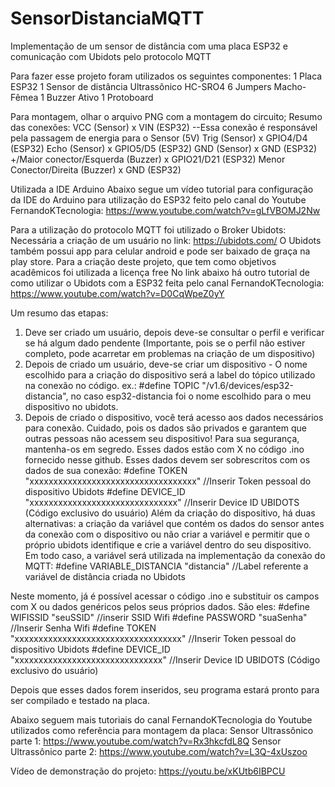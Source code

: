 # SensorDistanciaMQTT
Implementação de um sensor de distância com uma placa ESP32 e comunicação com Ubidots pelo protocolo MQTT

Para fazer esse projeto foram utilizados os seguintes componentes:
1 Placa ESP32
1 Sensor de distância Ultrassônico HC-SRO4
6 Jumpers Macho-Fêmea
1 Buzzer Ativo
1 Protoboard

Para montagem, olhar o arquivo PNG com a montagem do circuito;
Resumo das conexões:
VCC (Sensor) x VIN (ESP32) --Essa conexão é responsável pela passagem de energia para o Sensor (5V)
Trig (Sensor) x GPIO4/D4 (ESP32)
Echo (Sensor) x GPIO5/D5 (ESP32)
GND (Sensor) x GND (ESP32)
+/Maior conector/Esquerda (Buzzer) x GPIO21/D21 (ESP32)
Menor Conector/Direita (Buzzer) x GND (ESP32)

Utilizada a IDE Arduino
Abaixo segue um vídeo tutorial para configuração da IDE do Arduino para utilização do ESP32 feito pelo canal do Youtube FernandoKTecnologia:
https://www.youtube.com/watch?v=gLfVBOMJ2Nw

Para a utilização do protocolo MQTT foi utilizado o Broker Ubidots:
Necessária a criação de um usuário no link: https://ubidots.com/
O Ubidots também possui app para celular android e pode ser baixado de graça na play store.
Para a criação deste projeto, que tem como objetivos acadêmicos foi utilizada a licença free
No link abaixo há outro tutorial de como utilizar o Ubidots com a ESP32 feita pelo canal FernandoKTecnologia:
https://www.youtube.com/watch?v=D0CqWpeZ0yY

Um resumo das etapas:

1. Deve ser criado um usuário, depois deve-se consultar o perfil e verificar se há algum dado pendente (Importante, pois se o perfil não estiver completo, pode acarretar em problemas na criação de um dispositivo)
2. Depois de criado um usuário, deve-se criar um dispositivo - O nome escolhido para a criação do dispositivo será a label do tópico utilizado na conexão no código. ex.: #define TOPIC "/v1.6/devices/esp32-distancia", no caso esp32-distancia foi o nome escolhido para o meu dispositivo no ubidots.
3. Depois de criado o dispositivo, você terá acesso aos dados necessários para conexão. Cuidado, pois os dados são privados e garantem que outras pessoas não acessem seu dispositivo! Para sua segurança, mantenha-os em segredo. Esses dados estão com X no código .ino fornecido nesse github. Esses dados devem ser sobrescritos com os dados de sua conexão:
#define TOKEN "xxxxxxxxxxxxxxxxxxxxxxxxxxxxxxxxxxx" //Inserir Token pessoal do dispositivo Ubidots
#define DEVICE_ID "xxxxxxxxxxxxxxxxxxxxxxxxxxxxxxx" //Inserir Device ID UBIDOTS (Código exclusivo do usuário)
Além da criação do dispositivo, há duas alternativas: a criação da variável que contém os dados do sensor antes da conexão com o dispositivo ou não criar a variável e permitir que o próprio ubidots identifique e crie a variável dentro do seu dispositivo. Em todo caso, a variável será utilizada na implementação da conexão do MQTT:
#define VARIABLE_DISTANCIA "distancia" //Label referente a variável de distância criada no Ubidots

Neste momento, já é possível acessar o código .ino e substituir os campos com X ou dados genéricos pelos seus próprios dados. São eles: 
#define WIFISSID "seuSSID" //inserir SSID Wifi
#define PASSWORD "suaSenha" //Inserir Senha Wifi
#define TOKEN "xxxxxxxxxxxxxxxxxxxxxxxxxxxxxxxxxxx" //Inserir Token pessoal do dispositivo Ubidots
#define DEVICE_ID "xxxxxxxxxxxxxxxxxxxxxxxxxxxxxxx" //Inserir Device ID UBIDOTS (Código exclusivo do usuário)

Depois que esses dados forem inseridos, seu programa estará pronto para ser compilado e testado na placa.

Abaixo seguem mais tutoriais do canal FernandoKTecnologia do Youtube utilizados como referência para montagem da placa:
Sensor Ultrassônico parte 1:
https://www.youtube.com/watch?v=Rx3hkcfdL8Q
Sensor Ultrassônico parte 2:
https://www.youtube.com/watch?v=L3Q-4xUszoo

Vídeo de demonstração do projeto:
https://youtu.be/xKUtb6IBPCU


